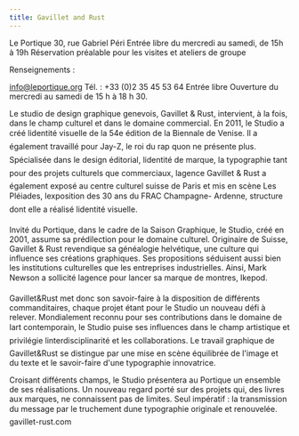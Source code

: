 ```yaml
---
title: Gavillet and Rust
---
```

Le Portique
30, rue Gabriel Péri
Entrée libre du mercredi au samedi, de 15h à 19h
Réservation préalable pour les visites et ateliers de groupe

Renseignements :

info@leportique.org
Tél. : +33 (0)2 35 45 53 64
Entrée libre
Ouverture du mercredi au samedi
de 15 h à 18 h 30.


Le studio de design graphique genevois, Gavillet & Rust, intervient, à la fois, dans
le champ culturel et dans le domaine commercial.
En 2011, le Studio a créé lidentité visuelle de la 54e édition de la Biennale de Venise. Il a également travaillé
pour Jay-Z, le roi du rap quon ne présente plus. Spécialisée dans le design éditorial, lidentité de marque, la
typographie tant pour des projets culturels que commerciaux, lagence Gavillet & Rust a également exposé
au centre culturel suisse de Paris et mis en scène Les Pléiades, lexposition des 30 ans du FRAC Champagne-
Ardenne, structure dont elle a réalisé lidentité visuelle.

Invité du Portique, dans le cadre de la Saison
Graphique, le Studio, créé en 2001, assume sa
prédilection pour le domaine culturel. Originaire de
Suisse, Gavillet & Rust revendique sa généalogie
helvétique, une culture qui influence ses créations
graphiques. Ses propositions séduisent aussi bien les
institutions culturelles que les entreprises
industrielles. Ainsi, Mark Newson a sollicité lagence
pour lancer sa marque de montres, Ikepod.

Gavillet&Rust met donc son savoir-faire à la disposition
de différents commanditaires, chaque projet étant pour
le Studio un nouveau défi à relever. Mondialement
reconnu pour ses contributions dans le domaine de
lart contemporain, le Studio puise ses influences dans
le champ artistique et privilégie linterdisciplinarité et les
collaborations. Le travail graphique de Gavillet&Rust se
distingue par une mise en scène équilibrée de l'image
et du texte et le savoir-faire d'une typographie
innovatrice.

Croisant différents champs, le Studio présentera au Portique un ensemble de ses réalisations. Un nouveau
regard porté sur des projets qui, des livres aux marques, ne connaissent pas de limites. Seul impératif : la
transmission du message par le truchement dune typographie originale et renouvelée.
gavillet-rust.com


